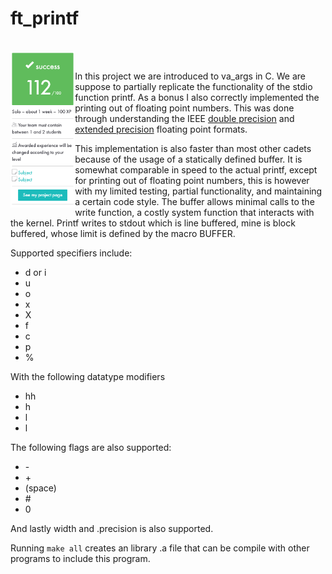 # ft_printf

<br>
<img align="left" height="250" src="https://github.com/42kmira/ft_printf/blob/master/resources/Untitled.png" />
<br>

In this project we are introduced to va_args in C. We are suppose to partially replicate the functionality
of the stdio function printf. As a bonus I also correctly implemented the printing out of floating point numbers.
This was done through understanding the IEEE [double precision](https://en.wikipedia.org/wiki/Double-precision_floating-point_format) and [extended precision](https://en.wikipedia.org/wiki/Extended_precision) floating point formats.


This implementation is also faster than most other cadets because of the usage of a statically defined
buffer. It is somewhat comparable in speed to the actual printf, except for printing out of floating point numbers,
this is however with my limited testing, partial functionality, and maintaining a certain code style. The buffer allows minimal calls to the write function, a costly system function that interacts with the kernel. Printf writes to stdout which is line buffered, mine is block buffered, whose limit is defined by the macro BUFFER.

Supported specifiers include:
- d or i
- u
- o
- x
- X
- f
- c
- p
- %

With the following datatype modifiers
- hh
- h
- l
- l

The following flags are also supported:
- \-
- \+
- (space)
- \#
- 0

And lastly width and .precision is also supported.

Running ```make all``` creates an library .a file that can be compile with other programs to include this program.
